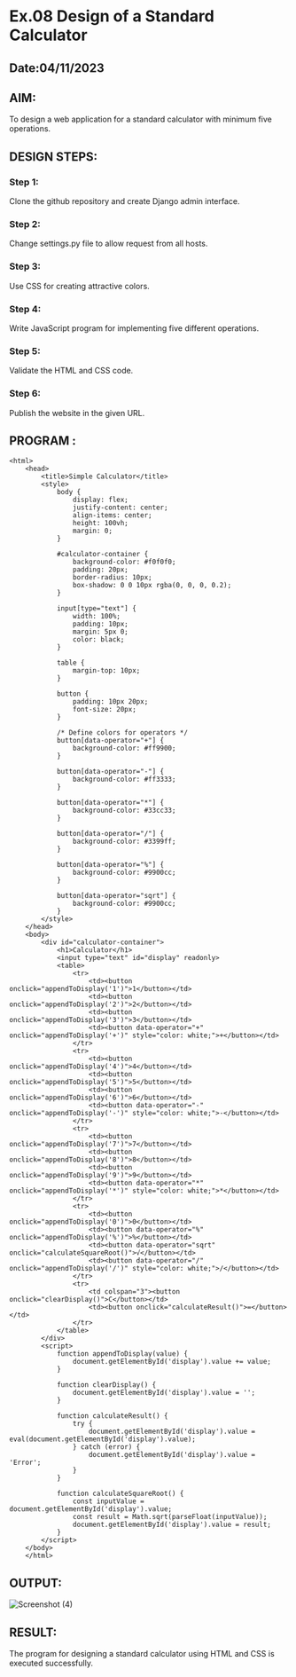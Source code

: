 # Ex.08 Design of a Standard Calculator
## Date:04/11/2023

## AIM:
To design a web application for a standard calculator with minimum five operations.

## DESIGN STEPS:

### Step 1:
Clone the github repository and create Django admin interface.

### Step 2:
Change settings.py file to allow request from all hosts.

### Step 3:
Use CSS for creating attractive colors.

### Step 4:
Write JavaScript program for implementing five different operations.

### Step 5:
Validate the HTML and CSS code.

### Step 6:
Publish the website in the given URL.

## PROGRAM :
```
<html>
    <head>
        <title>Simple Calculator</title>
        <style>
            body {
                display: flex;
                justify-content: center;
                align-items: center;
                height: 100vh;
                margin: 0;
            }
    
            #calculator-container {
                background-color: #f0f0f0;
                padding: 20px;
                border-radius: 10px;
                box-shadow: 0 0 10px rgba(0, 0, 0, 0.2);
            }
    
            input[type="text"] {
                width: 100%;
                padding: 10px;
                margin: 5px 0;
                color: black; 
            }
    
            table {
                margin-top: 10px;
            }
    
            button {
                padding: 10px 20px;
                font-size: 20px;
            }
    
            /* Define colors for operators */
            button[data-operator="+"] {
                background-color: #ff9900;
            }
    
            button[data-operator="-"] {
                background-color: #ff3333;
            }
    
            button[data-operator="*"] {
                background-color: #33cc33;
            }
    
            button[data-operator="/"] {
                background-color: #3399ff;
            }
    
            button[data-operator="%"] {
                background-color: #9900cc;
            }
    
            button[data-operator="sqrt"] {
                background-color: #9900cc;
            }
        </style>
    </head>
    <body>
        <div id="calculator-container">
            <h1>Calculator</h1>
            <input type="text" id="display" readonly>
            <table>
                <tr>
                    <td><button onclick="appendToDisplay('1')">1</button></td>
                    <td><button onclick="appendToDisplay('2')">2</button></td>
                    <td><button onclick="appendToDisplay('3')">3</button></td>
                    <td><button data-operator="+" onclick="appendToDisplay('+')" style="color: white;">+</button></td>
                </tr>
                <tr>
                    <td><button onclick="appendToDisplay('4')">4</button></td>
                    <td><button onclick="appendToDisplay('5')">5</button></td>
                    <td><button onclick="appendToDisplay('6')">6</button></td>
                    <td><button data-operator="-" onclick="appendToDisplay('-')" style="color: white;">-</button></td>
                </tr>
                <tr>
                    <td><button onclick="appendToDisplay('7')">7</button></td>
                    <td><button onclick="appendToDisplay('8')">8</button></td>
                    <td><button onclick="appendToDisplay('9')">9</button></td>
                    <td><button data-operator="*" onclick="appendToDisplay('*')" style="color: white;">*</button></td>
                </tr>
                <tr>
                    <td><button onclick="appendToDisplay('0')">0</button></td>
                    <td><button data-operator="%" onclick="appendToDisplay('%')">%</button></td>
                    <td><button data-operator="sqrt" onclick="calculateSquareRoot()">√</button></td>
                    <td><button data-operator="/" onclick="appendToDisplay('/')" style="color: white;">/</button></td>
                </tr>
                <tr>
                    <td colspan="3"><button onclick="clearDisplay()">C</button></td>
                    <td><button onclick="calculateResult()">=</button></td>
                </tr>
            </table>
        </div>
        <script>
            function appendToDisplay(value) {
                document.getElementById('display').value += value;
            }
    
            function clearDisplay() {
                document.getElementById('display').value = '';
            }
    
            function calculateResult() {
                try {
                    document.getElementById('display').value = eval(document.getElementById('display').value);
                } catch (error) {
                    document.getElementById('display').value = 'Error';
                }
            }
    
            function calculateSquareRoot() {
                const inputValue = document.getElementById('display').value;
                const result = Math.sqrt(parseFloat(inputValue));
                document.getElementById('display').value = result;
            }
        </script>
    </body>
    </html>
```
## OUTPUT:
![Screenshot (4)](https://github.com/Madhan213/Calc/assets/130206230/0a2de362-fb42-4dc1-9d15-e36a4f1c98e7)

## RESULT:
The program for designing a standard calculator using HTML and CSS is executed successfully.
